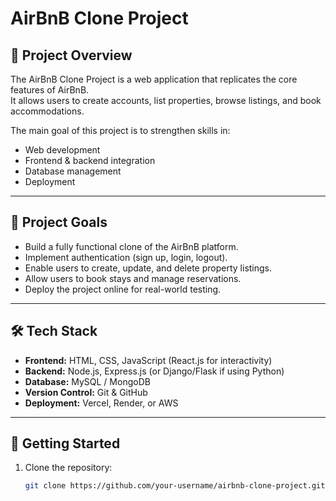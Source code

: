 # AirBnB Clone Project

## 📌 Project Overview
The AirBnB Clone Project is a web application that replicates the core features of AirBnB.  
It allows users to create accounts, list properties, browse listings, and book accommodations.  

The main goal of this project is to strengthen skills in:
- Web development
- Frontend & backend integration
- Database management
- Deployment

---

## 🎯 Project Goals
- Build a fully functional clone of the AirBnB platform.
- Implement authentication (sign up, login, logout).
- Enable users to create, update, and delete property listings.
- Allow users to book stays and manage reservations.
- Deploy the project online for real-world testing.

---

## 🛠 Tech Stack
- **Frontend:** HTML, CSS, JavaScript (React.js for interactivity)  
- **Backend:** Node.js, Express.js (or Django/Flask if using Python)  
- **Database:** MySQL / MongoDB  
- **Version Control:** Git & GitHub  
- **Deployment:** Vercel, Render, or AWS  

---

## 🚀 Getting Started
1. Clone the repository:
   ```bash
   git clone https://github.com/your-username/airbnb-clone-project.git
